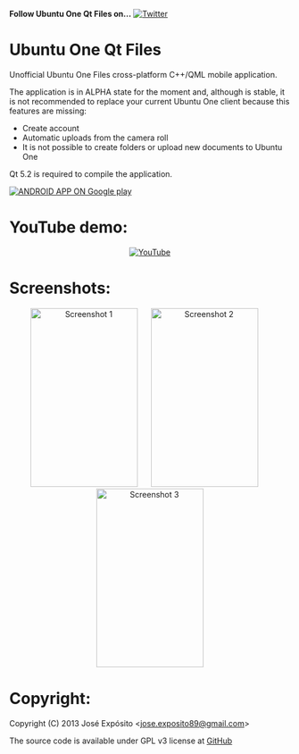 **Follow Ubuntu One Qt Files on...** [![](https://lh3.googleusercontent.com/-kRgKvb-T4_4/T9psNwZN3TI/AAAAAAAAANA/pwasxapdWm0/s33/twitter.png "Twitter")](https://twitter.com/#!/Jose__Exposito)


Ubuntu One Qt Files
===================

Unofficial Ubuntu One Files cross-platform C++/QML mobile application.

The application is in ALPHA state for the moment and, although is stable, it is not recommended to replace your current Ubuntu One client because this features are missing:

 - Create account
 - Automatic uploads from the camera roll
 - It is not possible to create folders or upload new documents to Ubuntu One

Qt 5.2 is required to compile the application.

[![](http://developer.android.com/images/brand/en_app_rgb_wo_60.png "ANDROID APP ON Google play")](https://play.google.com/store/apps/details?id=org.qtproject.example.U1Files)


YouTube demo:
=============

<p align="center">
  <a href="http://www.youtube.com/watch?v=ZIQF0V9zFkA">
    <img src="https://lh3.googleusercontent.com/-yE9fr8ctIhk/UqyttwXLCdI/AAAAAAAAAQ0/x79BdX0jrXE/w638-h389-no/U1Files-youtube.png" alt="YouTube" />
  </a>
</p>


Screenshots:
============

<p align="center">
  <img src="https://lh4.ggpht.com/hmiAZQB3ktVXPYhSj8JNE-KiqW_tBow5i3dkyq-sViFMP3RTjYf1YbF226pv6ihy8z0=h900-rw" alt="Screenshot 1" width=192 height=320 /> &nbsp;&nbsp;&nbsp;&nbsp;
  <img src="https://lh4.ggpht.com/S0FFZ1eAu4B3JJ-Y5gBCW18AV_OS5joWsRqVW9O40xq7Uxuyc7qB3f2xxgejbcNIGa0=h900-rw" alt="Screenshot 2" width=192 height=320 /> &nbsp;&nbsp;&nbsp;&nbsp;
  <img src="https://lh5.ggpht.com/byUDaYReqXWishvmbTsKjGxpdYS8MLebhYrKkfYgcwvEEz_T_TbK6bhhnWzpcRU1dtUS=h900-rw" alt="Screenshot 3" width=192 height=320 />
</p>


Copyright:
==========

Copyright (C) 2013 José Expósito <<jose.exposito89@gmail.com>> 

The source code is available under GPL v3 license at [GitHub](https://github.com/JoseExposito/ubuntuone-qt-files)

